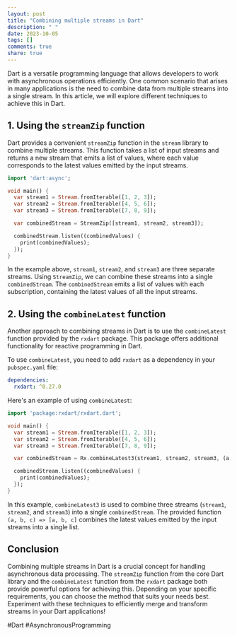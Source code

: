 ```yaml
---
layout: post
title: "Combining multiple streams in Dart"
description: " "
date: 2023-10-05
tags: []
comments: true
share: true
---
```


Dart is a versatile programming language that allows developers to work with asynchronous operations efficiently. One common scenario that arises in many applications is the need to combine data from multiple streams into a single stream. In this article, we will explore different techniques to achieve this in Dart.

## 1. Using the `streamZip` function

Dart provides a convenient `streamZip` function in the `stream` library to combine multiple streams. This function takes a list of input streams and returns a new stream that emits a list of values, where each value corresponds to the latest values emitted by the input streams.

```dart
import 'dart:async';

void main() {
  var stream1 = Stream.fromIterable([1, 2, 3]);
  var stream2 = Stream.fromIterable([4, 5, 6]);
  var stream3 = Stream.fromIterable([7, 8, 9]);

  var combinedStream = StreamZip([stream1, stream2, stream3]);

  combinedStream.listen((combinedValues) {
    print(combinedValues);
  });
}
```

In the example above, `stream1`, `stream2`, and `stream3` are three separate streams. Using `StreamZip`, we can combine these streams into a single `combinedStream`. The `combinedStream` emits a list of values with each subscription, containing the latest values of all the input streams.

## 2. Using the `combineLatest` function

Another approach to combining streams in Dart is to use the `combineLatest` function provided by the `rxdart` package. This package offers additional functionality for reactive programming in Dart.

To use `combineLatest`, you need to add `rxdart` as a dependency in your `pubspec.yaml` file:

```yaml
dependencies:
  rxdart: ^0.27.0
```

Here's an example of using `combineLatest`:

```dart
import 'package:rxdart/rxdart.dart';

void main() {
  var stream1 = Stream.fromIterable([1, 2, 3]);
  var stream2 = Stream.fromIterable([4, 5, 6]);
  var stream3 = Stream.fromIterable([7, 8, 9]);

  var combinedStream = Rx.combineLatest3(stream1, stream2, stream3, (a, b, c) => [a, b, c]);

  combinedStream.listen((combinedValues) {
    print(combinedValues);
  });
}
```

In this example, `combineLatest3` is used to combine three streams (`stream1`, `stream2`, and `stream3`) into a single `combinedStream`. The provided function `(a, b, c) => [a, b, c]` combines the latest values emitted by the input streams into a single list.

## Conclusion

Combining multiple streams in Dart is a crucial concept for handling asynchronous data processing. The `streamZip` function from the core Dart library and the `combineLatest` function from the `rxdart` package both provide powerful options for achieving this. Depending on your specific requirements, you can choose the method that suits your needs best. Experiment with these techniques to efficiently merge and transform streams in your Dart applications!

\#Dart #AsynchronousProgramming